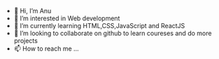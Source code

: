 - 👋 Hi, I’m Anu
- 👀 I’m interested in Web development
- 🌱 I’m currently learning HTML,CSS,JavaScript and ReactJS
- 💞️ I’m looking to collaborate on github to learn coureses and do more projects
- 📫 How to reach me ...

<!---
Anu1302/Anu1302 is a ✨ special ✨ repository because its `README.md` (this file) appears on your GitHub profile.
You can click the Preview link to take a look at your changes.
--->

